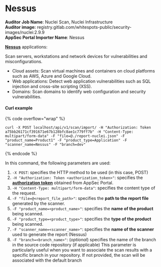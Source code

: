# Nessus

**Auditor Job Name**: Nuclei Scan, Nuclei Infrastructure\
**Auditor image:** registry.gitlab.com/whitespots-public/security-images/nuclei:2.9.9\
**AppSec Portal Importer Name**: Nessus

[**Nessus**](https://www.tenable.com/products/nessus) applications:

Scan servers, workstations and network devices for vulnerabilities and misconfigurations.&#x20;

* Cloud assets: Scan virtual machines and containers on cloud platforms such as AWS, Azure and Google Cloud.&#x20;
* Web applications: Detect web application vulnerabilities such as SQL injection and cross-site scripting (XSS).&#x20;
* Domains: Scan domains to identify web configuration and security vulnerabilities.

#### Curl example

{% code overflow="wrap" %}
```
curl -X POST localhost/api/v1/scan/import/ -H "Authorization: Token a75bb26171cf391671e67b128bfc8ae1c779ff7b" -H "Content-Type: multipart/form-data" -F "file=@./report-nuclei.json" -F "product_name=Product1" -F "product_type=Application" -F "scanner_name=Nessus" -F "branch=dev" 
```
{% endcode %}

In this command, the following parameters are used:

1. `-X POST`: specifies the HTTP method to be used (in this case, POST)
2. `-H "Authorization: Token <authorization_token>"`: specifies the [**authorization token**](../../importing-reports-from-scanners-to-appsec-portal/#authorization-token) obtained from AppSec Portal.
3. `-H "Content-Type: multipart/form-data"`: specifies the content type of the request.
4. `-F "file=@<report_file_path>"`: specifies the **path to the report file** generated by the scanner.
5. `-F "product_name=<product_name>"`: specifies the **name of the product** being scanned.
6. `-F "product_type=<product_type>"`: specifies the **type of the product** being scanned.
7. `-F "scanner_name=<scanner_name>"`: specifies the **name of the scanner** used to generate the report (Nessus)
8. `-F "branch=<branch_name>"`: (_optional_) specifies the name of the branch in the source code repository (if applicable) This parameter is particularly useful when you want to associate the scan results with a specific branch in your repository. If not provided, the scan will be associated with the default branch

